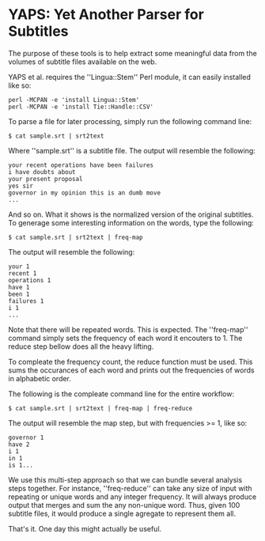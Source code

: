 # YAPS: Yet Another Parser for Subtitles

The purpose of these tools is to help extract some meaningful data
from the volumes of subtitle files available on the web.

YAPS et al. requires the ''Lingua::Stem'' Perl module, it can easily
installed like so:

    perl -MCPAN -e 'install Lingua::Stem'
    perl -MCPAN -e 'install Tie::Handle::CSV'

To parse a file for later processing, simply run the following command
line:

    $ cat sample.srt | srt2text

Where ''sample.srt'' is a subtitle file.  The output will resemble the
following:

    your recent operations have been failures
    i have doubts about
    your present proposal
    yes sir
    governor in my opinion this is an dumb move
    ...

And so on.  What it shows is the normalized version of the original
subtitles.  To generage some interesting information on the words,
type the following:

    $ cat sample.srt | srt2text | freq-map 

The output will resemble the following:

    your 1
    recent 1
    operations 1
    have 1
    been 1
    failures 1
    i 1
    ...

Note that there will be repeated words.  This is expected.  The
''freq-map'' command simply sets the frequency of each word it
encouters to 1.  The reduce step bellow does all the heavy lifting.

To compleate the frequency count, the reduce function must be used.
This sums the occurances of each word and prints out the frequencies
of words in alphabetic order.

The following is the compleate command line for the entire workflow:

    $ cat sample.srt | srt2text | freq-map | freq-reduce

The output will resemble the map step, but with frequencies >= 1, like
so:

    governor 1
    have 2
    i 1
    in 1
    is 1...

We use this multi-step approach so that we can bundle several analysis
steps together.  For instance, ''freq-reduce'' can take any size of
input with repeating or unique words and any integer frequency.  It
will always produce output that merges and sum the any non-unique
word.  Thus, given 100 subtitle files, it would produce a single
agregate to represent them all.

That's it.  One day this might actually be useful.

